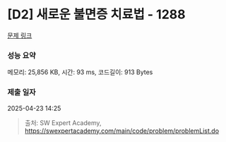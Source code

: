 # [D2] 새로운 불면증 치료법 - 1288 

[문제 링크](https://swexpertacademy.com/main/code/problem/problemDetail.do?contestProbId=AV18_yw6I9MCFAZN) 

### 성능 요약

메모리: 25,856 KB, 시간: 93 ms, 코드길이: 913 Bytes

### 제출 일자

2025-04-23 14:25



> 출처: SW Expert Academy, https://swexpertacademy.com/main/code/problem/problemList.do
